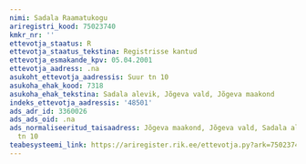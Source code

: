 ```yaml
---
nimi: Sadala Raamatukogu
ariregistri_kood: 75023740
kmkr_nr: ''
ettevotja_staatus: R
ettevotja_staatus_tekstina: Registrisse kantud
ettevotja_esmakande_kpv: 05.04.2001
ettevotja_aadress: .na
asukoht_ettevotja_aadressis: Suur tn 10
asukoha_ehak_kood: 7318
asukoha_ehak_tekstina: Sadala alevik, Jõgeva vald, Jõgeva maakond
indeks_ettevotja_aadressis: '48501'
ads_adr_id: 3360026
ads_ads_oid: .na
ads_normaliseeritud_taisaadress: Jõgeva maakond, Jõgeva vald, Sadala alevik, Suur
  tn 10
teabesysteemi_link: https://ariregister.rik.ee/ettevotja.py?ark=75023740&ref=rekvisiidid
---
```

